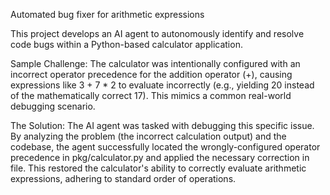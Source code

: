 Automated bug fixer for arithmetic expressions

This project develops an AI agent to autonomously identify and resolve code bugs within a Python-based calculator application.

Sample Challenge:
The calculator was intentionally configured with an incorrect operator precedence for the addition operator (+), causing expressions like 3 + 7 * 2 to evaluate incorrectly (e.g., yielding 20 instead of the mathematically correct 17). This mimics a common real-world debugging scenario.

The Solution:
The AI agent was tasked with debugging this specific issue. By analyzing the problem (the incorrect calculation output) and the codebase, the agent successfully located the wrongly-configured operator precedence in pkg/calculator.py and applied the necessary correction in file. This restored the calculator's ability to correctly evaluate arithmetic expressions, adhering to standard order of operations.